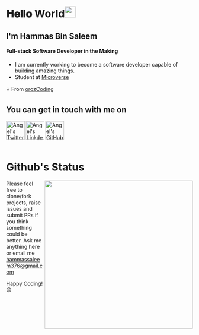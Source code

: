 # [](https-github.com-HAMMAS-SALEEM-HAMMAS-SALEEM)

# 𝐇𝐞𝐥𝐥𝐨 World<img src="https://raw.githubusercontent.com/iampavangandhi/iampavangandhi/master/gifs/Hi.gif" width="30px"> 


##
## I'm Hammas Bin Saleem
#### Full-stack Software Developer in the Making


- I am currently working to become a software developer capable of building amazing things.
- Student at [Microverse](https://www.microverse.org/)

⭐️ From [orozCoding](https://github.com/HAMAS-SALEEM)

## You can get in touch with me on
<a href="https://twitter.com/HammasSaleem4">
  <img align="left" alt="Angel's Twitter" width="50px" src="https://cdn.jsdelivr.net/npm/simple-icons@v3/icons/twitter.svg" />
</a>
<a href="https://www.linkedin.com/in/HAMMAS-SALEEM-407/">
  <img align="left" alt="Angel's Linkdein" width="50px" src="https://cdn.jsdelivr.net/npm/simple-icons@v3/icons/linkedin.svg" />
</a>
<a href="https://github.com/orozCoding">
  <img align="left" alt="Angel's GitHub" width="50px" src="https://cdn.jsdelivr.net/npm/simple-icons@v3/icons/github.svg" />
</a>
<br><br><br><br>

# Github's Status

[<img align="right" width="400" src="https://github-readme-stats.vercel.app/api?username=HAMMAS-SALEEM&show_icons=true"/>](https://github.com/HAMMAS-SALEEM/)

Please feel free to clone/fork projects, raise issues and submit PRs if you think something could be better.
Ask me anything here
or email me 
hammassaleem376@gmail.com

Happy Coding! 😊